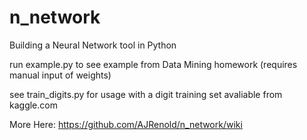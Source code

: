 n_network
=========

Building a Neural Network tool in Python

run example.py to see example from Data Mining homework (requires manual input of weights)

see train_digits.py for usage with a digit training set avaliable from kaggle.com

More Here: https://github.com/AJRenold/n_network/wiki
